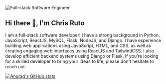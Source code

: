 ![Full-stack Software Engineer](https://www.shutterstock.com/image-vector/programming-software-development-web-page-600nw-1682028748.jpg)
## Hi there 👋, I'm Chris Ruto

I am a full-stack software developer!
I have a strong background in Python, JavaScript, ReactJS, MySQL, Flask, NodeJS, and Django. I have experience building web applications using JavaScript, HTML, and CSS, as well as creating engaging web interfaces using ReactJS and TailwindCSS. I also develop efficient backend systems using Django or Flask. If you're looking for a skilled developer to bring your ideas to life, please don't hesitate to reach out.


[![Anurag's GitHub stats](https://github-readme-stats.vercel.app/api?username=ckorir)](https://github.com/anuraghazra/github-readme-stats)

<!--
**ckorir/ckorir** is a ✨ _special_ ✨ repository because its `README.md` (this file) appears on your GitHub profile.

Here are some ideas to get you started:

- 🔭 I’m currently working on ...
- 🌱 I’m currently learning ...
- 👯 I’m looking to collaborate on ...
- 🤔 I’m looking for help with ...
- 💬 Ask me about ...
- 📫 How to reach me: ...
- 😄 Pronouns: ...
- ⚡ Fun fact: ...
-->
